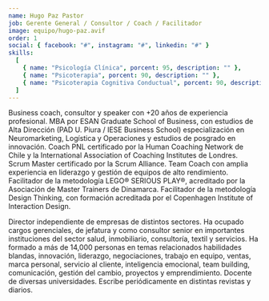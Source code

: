 ```yaml
---
name: Hugo Paz Pastor
job: Gerente General / Consultor / Coach / Facilitador
image: equipo/hugo-paz.avif
order: 1
social: { facebook: "#", instagram: "#", linkedin: "#" }
skills:
  [
    { name: "Psicología Clínica", porcent: 95, description: "" },
    { name: "Psicoterapia", porcent: 90, description: "" },
    { name: "Psicoterapia Cognitiva Conductual", porcent: 90, description: "" },
  ]
---
```


<div class="font-light tracking-wider columns-1 md:columns-2 text-zinc-700">
<p class="mb-4 capital-letter">Business coach, consultor y speaker con +20 años de experiencia profesional. MBA por ESAN Graduate School of Business, con estudios de Alta Dirección (PAD U. Piura / IESE Business School) especialización en Neuromarketing, Logística y Operaciones y estudios de posgrado en innovación. Coach PNL certificado por la Human Coaching Network de Chile y la International Association of Coaching Institutes de Londres. Scrum Master certificado por la Scrum Alliance. Team Coach con amplia experiencia en liderazgo y gestión de equipos de alto rendimiento. Facilitador de la metodología LEGO® SERIOUS PLAY®, acreditado por la Asociación de Master Trainers de Dinamarca. Facilitador de la metodología Design Thinking, con formación acreditada por el Copenhagen Institute of Interaction Design.</p>
<p class="mb-4">Director independiente de empresas de distintos sectores. Ha ocupado cargos gerenciales, de jefatura y como consultor senior en importantes instituciones del sector salud, inmobiliario, consultoría, textil y servicios. Ha formado a más de 14,000 personas en temas relacionados habilidades blandas, innovación, liderazgo, negociaciones, trabajo en equipo, ventas, marca personal, servicio al cliente, inteligencia emocional, team building, comunicación, gestión del cambio, proyectos y emprendimiento. Docente de diversas universidades. Escribe periódicamente en distintas revistas y diarios.</p>
</div>
